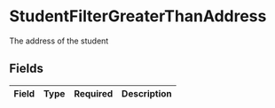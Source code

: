 # StudentFilterGreaterThanAddress

The address of the student


## Fields

| Field       | Type        | Required    | Description |
| ----------- | ----------- | ----------- | ----------- |